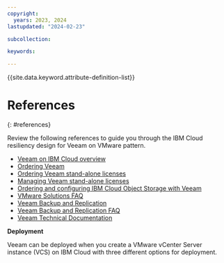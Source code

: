 ```yaml
---
copyright:
  years: 2023, 2024
lastupdated: "2024-02-23"

subcollection: 

keywords:

---
```


{{site.data.keyword.attribute-definition-list}}

# References

{: #references}

Review the following references to guide you through the IBM Cloud resiliency design for Veeam on VMware pattern.

-   [Veeam on IBM Cloud overview](/docs/vmwaresolutions?topic=vmwaresolutions-veeamvm_overview)
-   [Ordering Veeam](/docs/vmwaresolutions?topic=vmwaresolutions-veeam_ordering)
-   [Ordering Veeam stand-alone licenses](/docs/vmwaresolutions?topic=vmwaresolutions-veeam_ordering_licenses)
-   [Managing Veeam stand-alone licenses](/docs/vmwaresolutions?topic=vmwaresolutions-veeam_managing_licenses)
-   [Ordering and configuring IBM Cloud Object Storage with Veeam](/docs/vmwaresolutions?topic=vmwaresolutions-icos_ordering)
-   [VMware Solutions FAQ](/docs/vmwaresolutions?topic=vmwaresolutions-faq-vmwaresolutions)
-   [Veeam Backup and Replication](https://www.ibm.com/cloud/architecture/architectures/virtualization_backup_veeam)
-   [Veeam Backup and Replication FAQ](https://www.veeam.com/availability-suite-faq.html)
-   [Veeam Technical Documentation](https://www.veeam.com/documentation-guides-datasheets.html)



**Deployment**

Veeam can be deployed when you create a VMware vCenter Server instance (VCS) on IBM Cloud with three different options for deployment.
